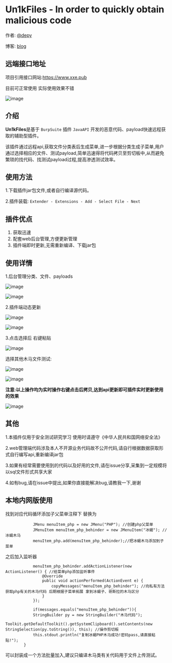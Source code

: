# Un1kFiles - In order to quickly obtain malicious code

作者: [@depy](https://github.com/h4ckdepy)

博客: [blog](https://blog.happysec.cn)

## 远端接口地址

项目引用接口网站:https://www.xxe.pub

目前可正常使用 实际使用效果不错

![image](https://user-images.githubusercontent.com/42985524/151464700-5e2d371b-148a-4c20-88f0-64dac7fa09fc.png)


## 介绍

**Un1kFiles**是基于 `BurpSuite` 插件 `JavaAPI` 开发的恶意代码、payload快速远程获取的辅助型插件。

该插件通过远程api,获取文件分类表后生成菜单,进一步根据分类生成子菜单,用户通过选择相应的文件、测试payload,简单迅速得将代码拷贝至剪切板中,从而避免繁琐的找代码、找测试payload过程,提高渗透测试效率。


## 使用方法

1.下载插件jar包文件,或者自行编译源代码。

2.插件装载: `Extender - Extensions - Add - Select File - Next`

## 插件优点

1. 获取迅速
2. 配套web后台管理,方便更新管理
3. 插件端即时更新,无需重新编译、下载jar包


## 使用详情

1.后台管理分类、文件、payloads

![image](https://user-images.githubusercontent.com/42985524/151456799-48ebe874-bdf1-463f-abcd-877f03ed0b87.png)

![image](https://user-images.githubusercontent.com/42985524/151456946-1c760ee8-2692-4cd2-9eb9-bdad5de16390.png)

2.插件端动态更新

![image](https://user-images.githubusercontent.com/42985524/151457037-3bfbb09b-781e-4302-a352-f2d5dd06c46d.png)

![image](https://user-images.githubusercontent.com/42985524/151457155-5a9abd5b-a060-47f1-9495-686f2e2e87f2.png)

3.点击选择后 右键粘贴

![image](https://user-images.githubusercontent.com/42985524/151457221-b2cb67cd-0e5e-4e06-8cc8-8d73da5b443b.png)

选择其他木马文件测试:

![image](https://user-images.githubusercontent.com/42985524/151457441-266776f0-3a9d-45ed-a065-f4ffe0a94727.png)

![image](https://user-images.githubusercontent.com/42985524/151457469-6337a253-80d8-4b0f-8038-1d55e47f0fa9.png)



**注意:以上操作均为实时操作右键点击后拷贝,达到api更新即可插件实时更新使用的效果**

![image](https://user-images.githubusercontent.com/42985524/151457566-ce6533c0-7d38-4766-8b45-3cf2e6e22ea1.png)

## 其他

1.本插件仅用于安全测试研究学习 使用时请遵守《中华人民共和国网络安全法》

2.web管理端代码涉及本人不开源业务代码故不公开代码,请自行根据数据获取形式自行编写api,重新编译jar包

3.如果有经常需要使用到的代码以及好用的文件,请在issue分享,采集到一定规模将以sql文件形式共享大家

4.如有bug,请在issue中提出,如果你直接能解决bug,请教我一下,谢谢

## 本地内网版使用

找到对应代码循环添加子父菜单注释下 替换为

```
            JMenu menuItem_php = new JMenu("PHP"); //创建php父菜单
            JMenuItem menuItem_php_behinder = new JMenuItem("冰蝎"); //冰蝎木马
            menuItem_php.add(menuItem_php_behinder);//把冰蝎木马添加到子菜单
```

之后加入监听器

```
            menuItem_php_behinder.addActionListener(new ActionListener() { //给菜单php添加监听事件
                @Override
                public void actionPerformed(ActionEvent e) {
                    copyMessages("menuItem_php_behinder"); //向私有方法获取php有关的木马代码 后期根据子菜单拓展 拿到冰蝎子、哥斯拉的木马区分
                }
            });
            
            if(messages.equals("menuItem_php_behinder")){
            StringBuilder py = new StringBuilder("木马代码");
            Toolkit.getDefaultToolkit().getSystemClipboard().setContents(new StringSelection(py.toString()), this); //操作剪切板
            this.stdout.println("复制冰蝎PHP木马成功!密码pass,请直接粘贴!");
        }
```

可以封装成一个方法批量加入,建议只编译木马类有关代码用于文件上传测试。
